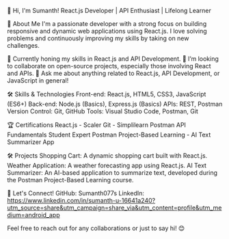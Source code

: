 👋 Hi, I'm Sumanth!
React.js Developer | API Enthusiast | Lifelong Learner

🚀 About Me
I'm a passionate developer with a strong focus on building responsive and dynamic web applications using React.js. I love solving problems and continuously improving my skills by taking on new challenges.

🌱 Currently honing my skills in React.js and API Development.
👯 I’m looking to collaborate on open-source projects, especially those involving React and APIs.
💬 Ask me about anything related to React.js, API Development, or JavaScript in general!

🛠️ Skills & Technologies
Front-end: React.js, HTML5, CSS3, JavaScript (ES6+)
Back-end: Node.js (Basics), Express.js (Basics)
APIs: REST, Postman
Version Control: Git, GitHub
Tools: Visual Studio Code, Postman, Git

🏆 Certifications
React.js - Scaler
Git - Simplilearn
Postman API Fundamentals Student Expert
Postman Project-Based Learning - AI Text Summarizer App

🛠️ Projects
Shopping Cart: A dynamic shopping cart built with React.js.
Weather Application: A weather forecasting app using React.js.
AI Text Summarizer: An AI-based application to summarize text, developed during the Postman Project-Based Learning course.

💬 Let's Connect!
GitHub: Sumanth077s
LinkedIn: https://www.linkedin.com/in/sumanth-u-16641a240?utm_source=share&utm_campaign=share_via&utm_content=profile&utm_medium=android_app

Feel free to reach out for any collaborations or just to say hi! 😊
